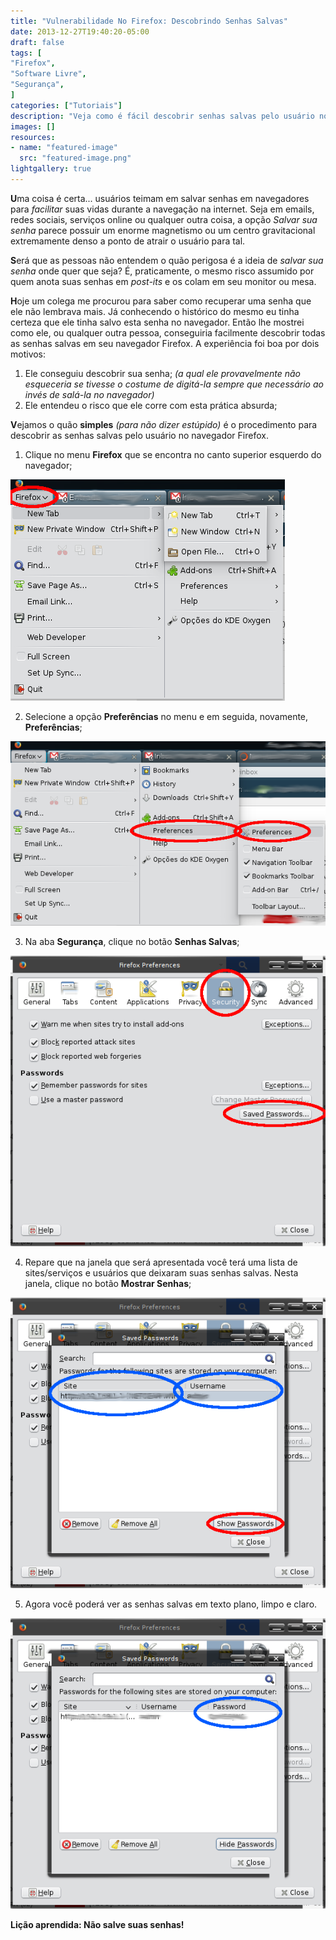 ```yaml
---
title: "Vulnerabilidade No Firefox: Descobrindo Senhas Salvas"
date: 2013-12-27T19:40:20-05:00
draft: false
tags: [
"Firefox",
"Software Livre",
"Segurança",
]
categories: ["Tutoriais"]
description: "Veja como é fácil descobrir senhas salvas pelo usuário no Firefox."
images: []
resources:
- name: "featured-image"
  src: "featured-image.png"
lightgallery: true
---
```

**U**ma coisa é certa... usuários teimam em salvar senhas em navegadores para *facilitar* suas vidas durante a navegação na internet. Seja em emails, redes sociais, serviços online ou qualquer outra coisa, a opção *Salvar sua senha* parece possuir um enorme magnetismo ou um centro gravitacional extremamente denso a ponto de atrair o usuário para tal.

<!--more-->

**S**erá que as pessoas não entendem o quão perigosa é a ideia de *salvar sua senha* onde quer que seja? É, praticamente, o mesmo risco assumido por quem anota suas senhas em *post-its* e os colam em seu monitor ou mesa.

**H**oje um colega me procurou para saber como recuperar uma senha que ele não lembrava mais. Já conhecendo o histórico do mesmo eu tinha certeza que ele tinha salvo esta senha no navegador. Então lhe mostrei como ele, ou qualquer outra pessoa, conseguiria facilmente descobrir todas as senhas salvas em seu navegador Firefox. A experiência foi boa por dois motivos:

1. Ele conseguiu descobrir sua senha; *(a qual ele provavelmente não esqueceria se tivesse o costume de digitá-la sempre que necessário ao invés de salá-la no navegador)*
2. Ele entendeu o risco que ele corre com esta prática absurda;

**V**ejamos o quão **simples** *(para não dizer estúpido)* é o procedimento para descobrir as senhas salvas pelo usuário no navegador Firefox.

1. Clique no menu **Firefox** que se encontra no canto superior esquerdo do navegador;

![Firefox Pass](firefox_pass_1.png)

2. Selecione a opção **Preferências** no menu e em seguida, novamente, **Preferências**;

![Firefox Pass](firefox_pass_2.png)

3. Na aba **Segurança**, clique no botão **Senhas Salvas**;

![Firefox Pass](firefox_pass_3.png)

4. Repare que na janela que será apresentada você terá uma lista de sites/serviços e usuários que deixaram suas senhas salvas. Nesta janela, clique no botão **Mostrar Senhas**;

![Firefox Pass](firefox_pass_4.png)

5. Agora você poderá ver as senhas salvas em texto plano, limpo e claro.

![Firefox Pass](firefox_pass_5.png)

**Lição aprendida: Não salve suas senhas!**
